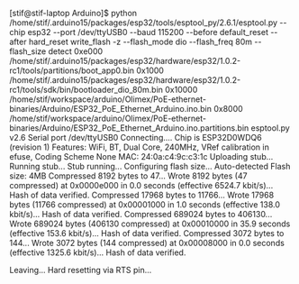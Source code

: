 [stif@stif-laptop Arduino]$ python /home/stif/.arduino15/packages/esp32/tools/esptool_py/2.6.1/esptool.py --chip esp32 --port /dev/ttyUSB0 --baud 115200 --before default_reset --after hard_reset write_flash -z --flash_mode dio --flash_freq 80m --flash_size detect 0xe000 /home/stif/.arduino15/packages/esp32/hardware/esp32/1.0.2-rc1/tools/partitions/boot_app0.bin 0x1000 /home/stif/.arduino15/packages/esp32/hardware/esp32/1.0.2-rc1/tools/sdk/bin/bootloader_dio_80m.bin 0x10000 /home/stif/workspace/arduino/Olimex/PoE-ethernet-binaries/Arduino/ESP32_PoE_Ethernet_Arduino.ino.bin 0x8000 /home/stif/workspace/arduino/Olimex/PoE-ethernet-binaries/Arduino/ESP32_PoE_Ethernet_Arduino.ino.partitions.bin 
esptool.py v2.6
Serial port /dev/ttyUSB0
Connecting....
Chip is ESP32D0WDQ6 (revision 1)
Features: WiFi, BT, Dual Core, 240MHz, VRef calibration in efuse, Coding Scheme None
MAC: 24:0a:c4:9c:c3:1c
Uploading stub...
Running stub...
Stub running...
Configuring flash size...
Auto-detected Flash size: 4MB
Compressed 8192 bytes to 47...
Wrote 8192 bytes (47 compressed) at 0x0000e000 in 0.0 seconds (effective 6524.7 kbit/s)...
Hash of data verified.
Compressed 17968 bytes to 11766...
Wrote 17968 bytes (11766 compressed) at 0x00001000 in 1.0 seconds (effective 138.0 kbit/s)...
Hash of data verified.
Compressed 689024 bytes to 406130...
Wrote 689024 bytes (406130 compressed) at 0x00010000 in 35.9 seconds (effective 153.6 kbit/s)...
Hash of data verified.
Compressed 3072 bytes to 144...
Wrote 3072 bytes (144 compressed) at 0x00008000 in 0.0 seconds (effective 1325.6 kbit/s)...
Hash of data verified.

Leaving...
Hard resetting via RTS pin...